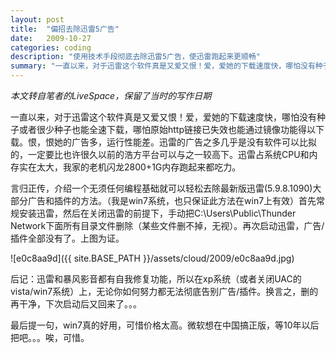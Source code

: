 ```yaml
---
layout: post
title:  "偏招去除迅雷5广告"
date:   2009-10-27
categories: coding
description: "使用技术手段彻底去除迅雷5广告，使迅雷跑起来更顺畅"
summary: "一直以来，对于迅雷这个软件真是又爱又恨！爱，爱她的下载速度快，哪怕没有种子或者很少种子也能全速下载，哪怕原始http链接已失效也能通过镜像功能得以下载。恨，恨她的广告多，运行性能差。迅雷的广告之多几乎是没有软件可以比拟的，一定要比也许很久以前的浩方平台可以与之一较高下。迅雷占系统CPU和内存实在太大，我家的老机闪龙2800+1G内存跑起来都吃力。"
---
```


*本文转自笔者的LiveSpace，保留了当时的写作日期*

一直以来，对于迅雷这个软件真是又爱又恨！爱，爱她的下载速度快，哪怕没有种子或者很少种子也能全速下载，哪怕原始http链接已失效也能通过镜像功能得以下载。恨，恨她的广告多，运行性能差。迅雷的广告之多几乎是没有软件可以比拟的，一定要比也许很久以前的浩方平台可以与之一较高下。迅雷占系统CPU和内存实在太大，我家的老机闪龙2800+1G内存跑起来都吃力。

言归正传，介绍一个无须任何编程基础就可以轻松去除最新版迅雷(5.9.8.1090)大部分广告和插件的方法。（我是win7系统，也只保证此方法在win7上有效）首先常规安装迅雷，然后在关闭迅雷的前提下，手动把C:\\Users\\Public\\Thunder Network下面所有目录文件删除（某些文件删不掉，无视）。再次启动迅雷，广告/插件全部没有了。上图为证。

![e0c8aa9d]({{ site.BASE_PATH }}/assets/cloud/2009/e0c8aa9d.jpg)

后记：迅雷和暴风影音都有自我修复功能，所以在xp系统（或者关闭UAC的vista/win7系统）上，无论你如何努力都无法彻底告别广告/插件。换言之，删的再干净，下次启动后又回来了。。。

最后提一句，win7真的好用，可惜价格太高。微软想在中国搞正版，等10年以后把吧。。。唉，可惜。